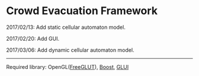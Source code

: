# Crowd Evacuation Framework

2017/02/13: Add static cellular automaton model.

2017/02/20: Add GUI.

2017/03/06: Add dynamic cellular automaton model.

***

Required library: OpenGL([FreeGLUT](http://freeglut.sourceforge.net/)), [Boost](http://www.boost.org/), [GLUI](http://glui.sourceforge.net/)